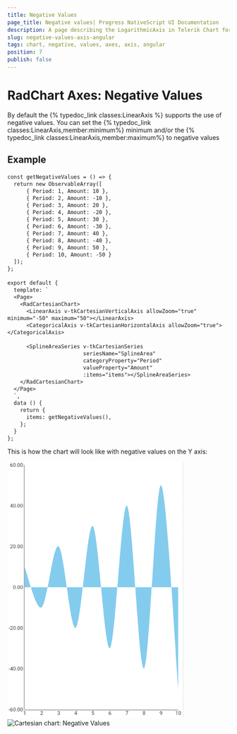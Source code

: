 ```yaml
---
title: Negative Values
page_title: Negative values| Progress NativeScript UI Documentation
description: A page describing the LogarithmicAxis in Telerik Chart for NativeScript. This article explains the usage of negative values in an axis.
slug: negative-values-axis-angular
tags: chart, negative, values, axes, axis, angular
position: 7
publish: false
---
```


# RadChart Axes: Negative Values

By default the {% typedoc_link classes:LinearAxis %} supports the use of negative values. You can set the {% typedoc_link classes:LinearAxis,member:minimum%} minimum and/or the {% typedoc_link classes:LinearAxis,member:maximum%} to negative values

## Example

```
const getNegativeValues = () => {
  return new ObservableArray([
      { Period: 1, Amount: 10 },
      { Period: 2, Amount: -10 },
      { Period: 3, Amount: 20 },
      { Period: 4, Amount: -20 },
      { Period: 5, Amount: 30 },
      { Period: 6, Amount: -30 },
      { Period: 7, Amount: 40 },
      { Period: 8, Amount: -40 },
      { Period: 9, Amount: 50 },
      { Period: 10, Amount: -50 }
  ]);
};

export default {
  template: `
  <Page>
    <RadCartesianChart>
      <LinearAxis v-tkCartesianVerticalAxis allowZoom="true" minimum="-50" maximum="50"></LinearAxis>
      <CategoricalAxis v-tkCartesianHorizontalAxis allowZoom="true"></CategoricalAxis>

      <SplineAreaSeries v-tkCartesianSeries
                        seriesName="SplineArea"
                        categoryProperty="Period"
                        valueProperty="Amount"
                        :items="items"></SplineAreaSeries>
    </RadCartesianChart>
  </Page>
  `,
  data () {
    return {
      items: getNegativeValues(),
    };
  }
};
```

This is how the chart will look like with negative values on the Y axis:

![Cartesian chart: Negative Values](images/negative_values_android.png "Negative values in Android.") ![Cartesian chart: Negative Values](images/negative_values_ios.png "Negative values in iOS.")